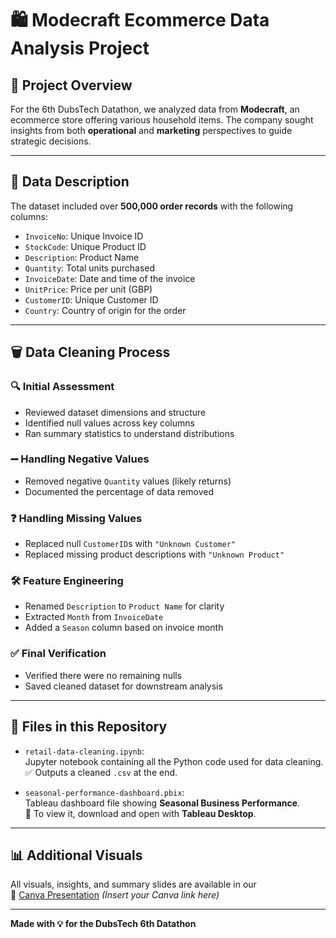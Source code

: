 # 🛍️ Modecraft Ecommerce Data Analysis Project

## 📝 Project Overview
For the 6th DubsTech Datathon, we analyzed data from **Modecraft**, an ecommerce store offering various household items. The company sought insights from both **operational** and **marketing** perspectives to guide strategic decisions.

---

## 📙 Data Description

The dataset included over **500,000 order records** with the following columns:

- `InvoiceNo`: Unique Invoice ID  
- `StockCode`: Unique Product ID  
- `Description`: Product Name  
- `Quantity`: Total units purchased  
- `InvoiceDate`: Date and time of the invoice  
- `UnitPrice`: Price per unit (GBP)  
- `CustomerID`: Unique Customer ID  
- `Country`: Country of origin for the order

---

## 🗑️ Data Cleaning Process

### 🔍 Initial Assessment
- Reviewed dataset dimensions and structure
- Identified null values across key columns
- Ran summary statistics to understand distributions

### ➖ Handling Negative Values
- Removed negative `Quantity` values (likely returns)
- Documented the percentage of data removed

### ❓ Handling Missing Values
- Replaced null `CustomerID`s with `"Unknown Customer"`
- Replaced missing product descriptions with `"Unknown Product"`

### 🛠️ Feature Engineering
- Renamed `Description` to `Product Name` for clarity
- Extracted `Month` from `InvoiceDate`
- Added a `Season` column based on invoice month

### ✅ Final Verification
- Verified there were no remaining nulls
- Saved cleaned dataset for downstream analysis

---

## 📁 Files in this Repository

- `retail-data-cleaning.ipynb`:  
  Jupyter notebook containing all the Python code used for data cleaning.  
  ✅ Outputs a cleaned `.csv` at the end.

- `seasonal-performance-dashboard.pbix`:  
  Tableau dashboard file showing **Seasonal Business Performance**.  
  📌 To view it, download and open with **Tableau Desktop**.

---

## 📊 Additional Visuals

All visuals, insights, and summary slides are available in our  
📎 [Canva Presentation](#) *(Insert your Canva link here)*

---

**Made with 💡 for the DubsTech 6th Datathon**
